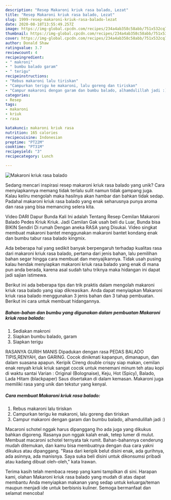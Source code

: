 ```yaml
---
description: "Resep Makaroni kriuk rasa balado, Lezat"
title: "Resep Makaroni kriuk rasa balado, Lezat"
slug: 1999-resep-makaroni-kriuk-rasa-balado-lezat
date: 2020-08-18T13:55:49.257Z
image: https://img-global.cpcdn.com/recipes/234a4ab358c58abb/751x532cq70/makaroni-kriuk-rasa-balado-foto-resep-utama.jpg
thumbnail: https://img-global.cpcdn.com/recipes/234a4ab358c58abb/751x532cq70/makaroni-kriuk-rasa-balado-foto-resep-utama.jpg
cover: https://img-global.cpcdn.com/recipes/234a4ab358c58abb/751x532cq70/makaroni-kriuk-rasa-balado-foto-resep-utama.jpg
author: Donald Shaw
ratingvalue: 3.7
reviewcount: 4
recipeingredient:
- " makroni"
- " bumbu balado garam"
- " terigu"
recipeinstructions:
- "Rebus makaroni lalu tiriskan"
- "Campurkan terigu ke makaroni, lalu goreng dan tiriskan"
- "Campur makaroni dengan garam dan bumbu balado, alhamdulillah jadi :)"
categories:
- Resep
tags:
- makaroni
- kriuk
- rasa

katakunci: makaroni kriuk rasa 
nutrition: 165 calories
recipecuisine: Indonesian
preptime: "PT22M"
cooktime: "PT31M"
recipeyield: "3"
recipecategory: Lunch

---
```



![Makaroni kriuk rasa balado](https://img-global.cpcdn.com/recipes/234a4ab358c58abb/751x532cq70/makaroni-kriuk-rasa-balado-foto-resep-utama.jpg)

Sedang mencari inspirasi resep makaroni kriuk rasa balado yang unik? Cara menyiapkannya memang tidak terlalu sulit namun tidak gampang juga. Kalau keliru mengolah maka hasilnya akan hambar dan bahkan tidak sedap. Padahal makaroni kriuk rasa balado yang enak seharusnya punya aroma dan rasa yang bisa memancing selera kita.

Video DARI Dapur Bunda Kali Ini adalah Tentang Resep Cemilan Makaroni Balado Pedes Kriuk Kriuk. Jadi Camilan Gak usah beli du Luar, Bunda bisa BIKIN Sendiri Di rumah Dengan aneka RASA yang Disukai. Video singkat membuat makaroni bantet menggunakan makaroni bantet kondang enak dan bumbu tabur rasa balado kingmix.

Ada beberapa hal yang sedikit banyak berpengaruh terhadap kualitas rasa dari makaroni kriuk rasa balado, pertama dari jenis bahan, lalu pemilihan bahan segar hingga cara membuat dan menyajikannya. Tidak usah pusing kalau hendak menyiapkan makaroni kriuk rasa balado yang enak di mana pun anda berada, karena asal sudah tahu triknya maka hidangan ini dapat jadi sajian istimewa.


Berikut ini ada beberapa tips dan trik praktis dalam mengolah makaroni kriuk rasa balado yang siap dikreasikan. Anda dapat menyiapkan Makaroni kriuk rasa balado menggunakan 3 jenis bahan dan 3 tahap pembuatan. Berikut ini cara untuk membuat hidangannya.

<!--inarticleads1-->

##### Bahan-bahan dan bumbu yang digunakan dalam pembuatan Makaroni kriuk rasa balado:

1. Sediakan  makroni
1. Siapkan  bumbu balado, garam
1. Siapkan  terigu


RASANYA GURIH MANIS Dipadukan dengan rasa PEDAS BALADO TIPIS,RENYAH, dan GARING. Cocok dinikmati kapanpun, dimanapun, dan dalam suasana apapun. Keripik Cireng double crispy siap makan, cemilan enak renyah kriuk kriuk sangat cocok untuk menemani minum teh atau kopi di waktu santai Varian : Original (Bolognaise), Keju, Hot (Spicy), Balado, Lada Hitam (blackpaper) Saus disertakan di dalam kemasan. Makaroni juga memiliki rasa yang unik dan tekstur yang kenyal. 

<!--inarticleads2-->

##### Cara membuat Makaroni kriuk rasa balado:

1. Rebus makaroni lalu tiriskan
1. Campurkan terigu ke makaroni, lalu goreng dan tiriskan
1. Campur makaroni dengan garam dan bumbu balado, alhamdulillah jadi :)


Macaroni schotel nggak harus dipanggang lho ada juga yang dikukus bahkan digoreng. Rasanya pun nggak kalah enak, tetep lumer di mulut. Membuat macaroni schotel ternyata tak rumit. Bahan-bahannya cenderung mudah ditemukan, dan kamu bisa membuatnya dengan dua cara yakni dikukus atau dipanggang. &#34;Rasa dari keripik belut disini enak, ada gurihnya, ada asinnya, ada manisnya. Saya suka beli disini untuk dikonsumsi pribadi atau kadang dibuat oleh-oleh,&#34; kata Irawan. 

Terima kasih telah membaca resep yang kami tampilkan di sini. Harapan kami, olahan Makaroni kriuk rasa balado yang mudah di atas dapat membantu Anda menyiapkan makanan yang sedap untuk keluarga/teman maupun menjadi ide untuk berbisnis kuliner. Semoga bermanfaat dan selamat mencoba!
